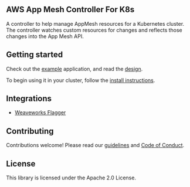 ## AWS App Mesh Controller For K8s

A controller to help manage AppMesh resources for a Kubernetes cluster.  The controller watches custom resources for changes and reflects those changes into the App Mesh API.  

## Getting started

Check out the [example](docs/example.md) application, and read the [design](docs/design.md).

To begin using it in your cluster, follow the [install instructions](docs/install.md).

## Integrations

* [Weaveworks Flagger](https://github.com/weaveworks/flagger)

## Contributing

Contributions welcome!  Please read our [guidelines](CONTRIBUTING.md) and [Code of Conduct](CODE_OF_CONDUCT.md).

## License

This library is licensed under the Apache 2.0 License. 
